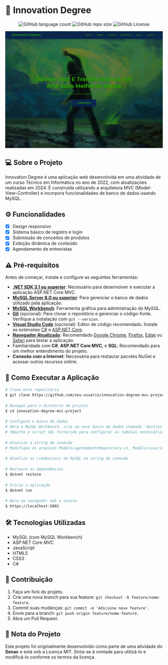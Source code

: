 <!-- Projeto em Melhoria -->
# 🎲 Innovation Degree
<p align="center">
  <!-- Contador de linguagens do GitHub -->
  <img alt="GitHub language count" src="https://img.shields.io/github/languages/count/devAndreotti/innovation-degree-mvc?color=FFF&labelColor=635184&style=flat-square" >
  <!-- Tamanho do repositório no GitHub -->
  <img alt="GitHub repo size" src="https://img.shields.io/github/repo-size/devAndreotti/innovation-degree-mvc?color=FFF&labelColor=635184&style=flat-square" >
  <!-- Licença do GitHub -->
  <img alt="GitHub License" src="https://img.shields.io/github/license/devAndreotti/devAndreotti?color=FFF&labelColor=635184&style=flat-square" >
</p>

<div align="center">
  <img src="./home.png" alt="Home Banner">
</div>

## 💻 Sobre o Projeto
Innovation Degree é uma aplicação web desenvolvida em uma atividade de um curso Técnico em Informática no ano de 2022, com atualizações realizadas em 2024. É construída utilizando a arquitetura MVC (Model-View-Controller) e incorpora funcionalidades de banco de dados usando MySQL.

## ⚙️ Funcionalidades
- [x] Design responsivo
- [x] Sistema básico de registro e login
- [x] Submissão de conceitos de produtos
- [x] Exibição dinâmica de conteúdo
- [x] Agendamento de entrevistas

## ⚠️ Pré-requisitos
Antes de começar, instale e configure as seguintes ferramentas:
- **[.NET SDK 3.1 ou superior](https://dotnet.microsoft.com/download)**: Necessário para desenvolver e executar a aplicação ASP.NET Core MVC.
- **[MySQL Server 8.0 ou superior](https://dev.mysql.com/downloads/mysql/)**: Para gerenciar o banco de dados utilizado pela aplicação.
- **[MySQL Workbench](https://dev.mysql.com/downloads/workbench/)**: Ferramenta gráfica para administração do MySQL.
- **[Git](https://git-scm.com/downloads)** (opcional): Para clonar o repositório e gerenciar o código-fonte. Verifique a instalação com `git --version`.
- **[Visual Studio Code](https://code.visualstudio.com/)** (opcional): Editor de código recomendado. Instale as extensões [C#](https://marketplace.visualstudio.com/items?itemName=ms-dotnettools.csharp) e [ASP.NET Core](https://marketplace.visualstudio.com/items?itemName=ms-dotnettools.blazorwasm-companion).
- **[Navegador Atualizado](https://www.google.com/intl/pt-BR/chrome/)**: Recomendado [Google Chrome](https://www.google.com/intl/pt-BR/chrome/), [Firefox](https://www.mozilla.org/pt-BR/firefox/new/), [Edge](https://www.microsoft.com/pt-br/edge) ou [Safari](https://www.apple.com/safari/) para testar a aplicação.
- Familiaridade com **C#**, **ASP.NET Core MVC**, e **SQL**: Recomendado para um melhor entendimento do projeto.
- **Conexão com a Internet**: Necessária para restaurar pacotes NuGet e acessar outros recursos online.

## 🧭 Como Executar a Aplicação
```bash
# Clone este repositório
$ git clone https://github.com/seu-usuario/innovation-degree-mvc-project.git

# Navegue para o diretório do projeto
$ cd innovation-degree-mvc-project

# Configure o banco de dados
# Abra o MySQL Workbench, crie um novo banco de dados chamado 'destino'
# Importe o script SQL fornecido para configurar as tabelas necessárias

# Atualize a string de conexão
# Modifique os arquivos Models/agendamentoRepository.cs, Models/usuariosRepository.cs e Models/vendaRepository.cs

# Atualize as credenciais do MySQL na string de conexão

# Restaure as dependências
$ dotnet restore

# Inicie a aplicação
$ dotnet run

# Abra um navegador web e acesse
$ https://localhost:5001
```

## 🛠 Tecnologias Utilizadas
- MySQL (com MySQL Workbench)
- ASP.NET Core MVC
- JavaScript
- HTML5
- CSS3
- C#

## 💪 Contribuição
1. Faça um fork do projeto.
2. Crie uma nova branch para sua feature: `git checkout -b feature/nome-feature`.
3. Commit suas mudanças: `git commit -m 'Adiciona nova feature'`.
4. Envie para a branch: `git push origin feature/nome-feature`.
5. Abra um Pull Request.

## 📌 Nota do Projeto
Este projeto foi originalmente desenvolvido como parte de uma atividade do **Senac** e está sob a Licença MIT. Sinta-se à vontade para utilizá-lo e modificá-lo conforme os termos da licença.

